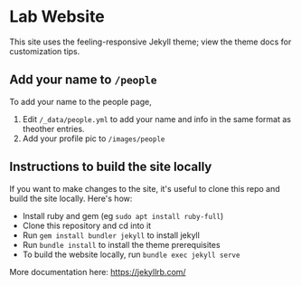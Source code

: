 # Lab Website
This site uses the feeling-responsive Jekyll theme; view the theme docs for customization tips.

## Add your name to `/people`
To add your name to the people page,
1. Edit `/_data/people.yml` to add your name and info in the same format as theother entries.
2. Add your profile pic to `/images/people`

## Instructions to build the site locally
If you want to make changes to the site, it's useful to clone this repo and build the site locally. Here's how:

* Install ruby and gem (eg `sudo apt install ruby-full`)
* Clone this repository and cd into it
* Run `gem install bundler jekyll` to install jekyll
* Run `bundle install` to install the theme prerequisites
* To build the website locally, run `bundle exec jekyll serve`


More documentation here: https://jekyllrb.com/
